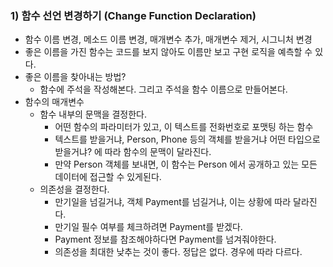### 1) 함수 선언 변경하기 (Change Function Declaration)
- 함수 이름 변경, 메소드 이름 변경, 매개변수 추가, 매개변수 제거, 시그니처 변경
- 좋은 이름을 가진 함수는 코드를 보지 않아도 이름만 보고 구현 로직을 예측할 수 있다.
- 좋은 이름을 찾아내는 방법?
   - 함수에 주석을 작성해본다. 그리고 주석을 함수 이름으로 만들어본다.
- 함수의 매개변수
   - 함수 내부의 문맥을 결정한다.
      - 어떤 함수의 파라미터가 있고, 이 텍스트를 전화번호로 포맷팅 하는 함수
      - 텍스트를 받을거냐, Person, Phone 등의 객체를 받을거냐 어떤 타입으로 받을거냐? 에 따라 함수의 문맥이 달라진다.
      - 만약 Person 객체를 보내면, 이 함수는 Person 에서 공개하고 있는 모든 데이터에 접근할 수 있게된다.
   - 의존성을 결정한다.
      - 만기일을 넘길거냐, 객체 Payment를 넘길거냐, 이는 상황에 따라 달라진다.
      - 만기일 필수 여부를 체크하려면 Payment를 받겠다.
      - Payment 정보를 참조해야하다면 Payment를 넘겨줘야한다.
      - 의존성을 최대한 낮추는 것이 좋다. 정답은 없다. 경우에 따라 다르다.